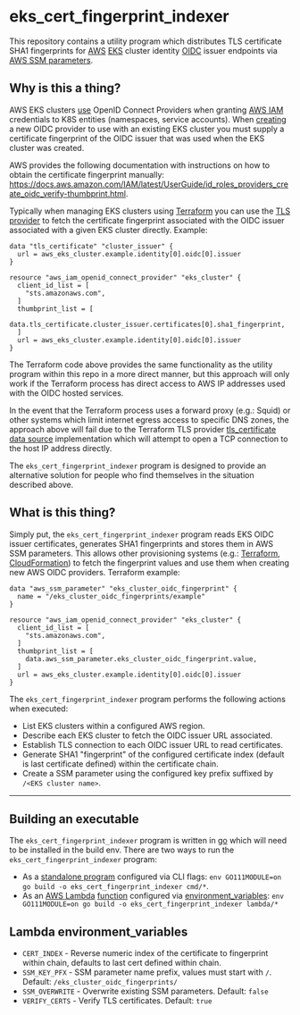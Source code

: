 # eks_cert_fingerprint_indexer

This repository contains a utility program which distributes TLS certificate SHA1 fingerprints for [AWS](https://aws.amazon.com/) [EKS](https://aws.amazon.com/eks/) cluster identity [OIDC](https://openid.net/connect/) issuer endpoints via [AWS SSM parameters](https://docs.aws.amazon.com/systems-manager/latest/userguide/systems-manager-parameter-store.html).

## Why is this a thing?

AWS EKS clusters [use](https://aws.amazon.com/blogs/containers/introducing-oidc-identity-provider-authentication-amazon-eks/) OpenID Connect Providers when granting [AWS IAM](https://aws.amazon.com/iam/) credentials to K8S entities (namespaces, service accounts). When [creating](https://docs.aws.amazon.com/IAM/latest/APIReference/API_CreateOpenIDConnectProvider.html) a new OIDC provider to use with an existing EKS cluster you must supply a certificate fingerprint of the OIDC issuer that was used when the EKS cluster was created. 

AWS provides the following documentation with instructions on how to obtain the certificate fingerprint manually: <https://docs.aws.amazon.com/IAM/latest/UserGuide/id_roles_providers_create_oidc_verify-thumbprint.html>.

Typically when managing EKS clusters using [Terraform](https://www.terraform.io/) you can use the [TLS provider](https://registry.terraform.io/providers/hashicorp/tls/latest/docs) to fetch the certificate fingerprint associated with the OIDC issuer associated with a given EKS cluster directly. Example:

```
data "tls_certificate" "cluster_issuer" {
  url = aws_eks_cluster.example.identity[0].oidc[0].issuer
}

resource "aws_iam_openid_connect_provider" "eks_cluster" {
  client_id_list = [
    "sts.amazonaws.com",
  ]
  thumbprint_list = [
    data.tls_certificate.cluster_issuer.certificates[0].sha1_fingerprint,
  ]
  url = aws_eks_cluster.example.identity[0].oidc[0].issuer
}
```

The Terraform code above provides the same functionality as the utility program within this repo in a more direct manner, but this approach will only work if the Terraform process has direct access to AWS IP addresses used with the OIDC hosted services. 

In the event that the Terraform process uses a forward proxy (e.g.: Squid) or other systems which limit internet egress access to specific DNS zones, the approach above will fail due to the Terraform TLS provider [tls_certificate data source](https://registry.terraform.io/providers/hashicorp/tls/latest/docs/data-sources/tls_certificate) implementation which will attempt to open a TCP connection to the host IP address directly.

The `eks_cert_fingerprint_indexer` program is designed to provide an alternative solution for people who find themselves in the situation described above.

## What is this thing?

Simply put, the `eks_cert_fingerprint_indexer` program reads EKS OIDC issuer certificates, generates SHA1 fingerprints and stores them in AWS SSM parameters. This allows other provisioning systems (e.g.: [Terraform](https://www.terraform.io/), [CloudFormation](https://aws.amazon.com/cloudformation/)) to fetch the fingerprint values and use them when creating new AWS OIDC providers. Terraform example:

```
data "aws_ssm_parameter" "eks_cluster_oidc_fingerprint" {
  name = "/eks_cluster_oidc_fingerprints/example"
}

resource "aws_iam_openid_connect_provider" "eks_cluster" {
  client_id_list = [
    "sts.amazonaws.com",
  ]
  thumbprint_list = [
    data.aws_ssm_parameter.eks_cluster_oidc_fingerprint.value,
  ]
  url = aws_eks_cluster.example.identity[0].oidc[0].issuer
}
```

The `eks_cert_fingerprint_indexer` program performs the following actions when executed:
  - List EKS clusters within a configured AWS region.
  - Describe each EKS cluster to fetch the OIDC issuer URL associated.
  - Establish TLS connection to each OIDC issuer URL to read certificates.
  - Generate SHA1 "fingerprint" of the configured certificate index (default is last certificate defined) within the certificate chain.
  - Create a SSM parameter using the configured key prefix suffixed by `/<EKS cluster name>`.

---

## Building an executable

The `eks_cert_fingerprint_indexer` program is written in [go](https://go.dev/) which will need to be installed in the build env. There are two ways to run the `eks_cert_fingerprint_indexer` program:
  - As a [standalone program](https://github.com/dallasmarlow/eks_cert_fingerprint_indexer/blob/main/cmd/main.go) configured via CLI flags: `env GO111MODULE=on go build -o eks_cert_fingerprint_indexer cmd/*`.
  - As an [AWS Lambda](https://aws.amazon.com/lambda/) [function](https://github.com/dallasmarlow/eks_cert_fingerprint_indexer/blob/main/lambda/main.go) configured via [environment_variables](https://en.wikipedia.org/wiki/Environment_variable): `env GO111MODULE=on go build -o eks_cert_fingerprint_indexer lambda/*`

## Lambda environment_variables
  - `CERT_INDEX` - Reverse numeric index of the certificate to fingerprint within chain, defaults to last cert defined within chain.
  - `SSM_KEY_PFX` - SSM parameter name prefix, values must start with `/`. Default: `/eks_cluster_oidc_fingerprints/`
  - `SSM_OVERWRITE` - Overwrite existing SSM parameters. Default: `false`
  - `VERIFY_CERTS` - Verify TLS certificates. Default: `true`
